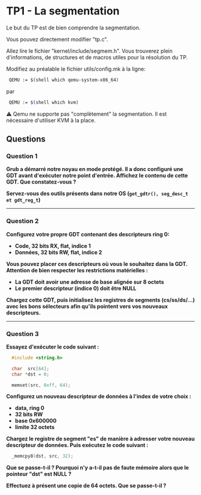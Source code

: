 # TP1 - La segmentation

Le but du TP est de bien comprendre la segmentation.

Vous pouvez directement modifier "tp.c".

Allez lire le fichier "kernel/include/segmem.h". Vous trouverez plein d'informations, de structures et de macros utiles pour la résolution du TP.

Modifiez au préalable le fichier utils/config.mk à la ligne:

```bash
 QEMU := $(shell which qemu-system-x86_64)
```

par

```bash
 QEMU := $(shell which kvm)
```

:warning: Qemu ne supporte pas "complètement" la segmentation. Il est nécessaire d'utiliser KVM à la place.


## Questions

### Question 1

**Grub a démarré notre noyau en mode protégé. Il a donc configuré une GDT avant d'exécuter notre point d'entrée. Affichez le contenu de cette GDT. Que constatez-vous ?**

**Servez-vous des outils présents dans notre OS (`get_gdtr(), seg_desc_t et gdt_reg_t`)**

---

### Question 2

**Configurez votre propre GDT contenant des descripteurs ring 0:**
 - **Code, 32 bits RX, flat, indice 1**
 - **Données, 32 bits RW, flat, indice 2**

**Vous pouvez placer ces descripteurs où vous le souhaitez dans la GDT. Attention de bien respecter les restrictions matérielles :**
 - **La GDT doit avoir une adresse de base alignée sur 8 octets**
 - **Le premier descripteur (indice 0) doit être NULL**

**Chargez cette GDT, puis initialisez les registres de segments (cs/ss/ds/...) avec les bons sélecteurs afin qu'ils pointent vers vos nouveaux descripteurs.**

---

### Question 3

**Essayez d'exécuter le code suivant :**

```c
  #include <string.h>

  char  src[64];
  char *dst = 0;

  memset(src, 0xff, 64);
```

**Configurez un nouveau descripteur de données à l'index de votre choix :**
 - **data, ring 0**
 - **32 bits RW**
 - **base 0x600000**
 - **limite 32 octets**

**Chargez le registre de segment "es" de manière à adresser votre nouveau descripteur de données. Puis exécutez le code suivant :**

```c
  _memcpy8(dst, src, 32);
```

**Que se passe-t-il ? Pourquoi n'y a-t-il pas de faute mémoire alors que le pointeur "dst" est NULL ?**

**Effectuez à présent une copie de 64 octets. Que se passe-t-il ?**
